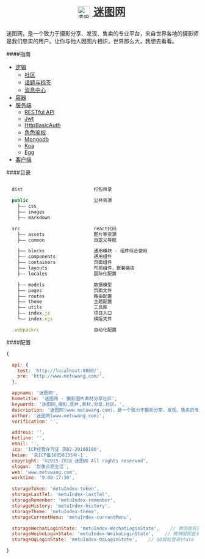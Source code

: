 <div align="center">
  <a href="https://www.metuwang.com/" target="_blank" rel="noopener noreferrer nofollow">
    <img src="http://www.metuwang.com/favicon.png" width="auto" height="32px" alt="去投网logo" style=" position: relative; right: 5px;top:6px;" />
    <strong style="color: #333; font-size: 28px; line-height: 32px;">迷图网</strong>
  </a>
</div>

## 

迷图网，是一个致力于摄影分享、发现、售卖的专业平台，来自世界各地的摄影师是我们忠实的用户。让你与他人因图片相识，世界那么大，我想去看看。



####指南

- [逻辑](logic/README.md)
  * [社区](logic/Community.md)
  * [话题与标签](logic/Topic.md)
  * [消息中心](logic/Message.md)
- [容器](docker/README.md)
- [服务端](server/README.md)
  - [RESTful API](server/RESTful.md)
  - [Jwt](server/Jwt.md)
  - [HttpBasicAuth](server/HttpBasicAuth.md)
  - [角色鉴权](server/Scope.md)
  - [Mongodb](server/Mongodb.md)
  - [Koa](server/Koa.md)
  - [Egg](server/Egg.md)
- [客户端](client/README.md)



####目录

```js

  dist                          打包目录

  public                        公共资源
    ├—— css
    ├—— images
    ├—— markdown

  src                           react代码
    ├—— assets                  图片等资源
    ├—— common                  自定义导航

    ├—— blocks                  通用模块 - 组件综合使用
    ├—— components              通用组件
    ├—— containers              页面组件
    ├—— layouts                 布局组件，嵌套路由
    ├—— locales                 国际化配置

    ├—— models                  数据模型
    ├—— pages                   页面文件
    ├—— routes                  路由配置
    ├—— theme                   主题配置
    ├—— utils                   工具库
    ├—— index.js                项目入口
    └—— index.ejs               模版文件

  .webpackrc                    自动化配置

```



####配置

```js
{

  api: {
    test: 'http://localhost:8080/',
    pro: 'http://www.metuwang.com/',
  },

  appname: '迷图网',
  hometitle: '迷图网 - 摄影图片素材分享社区',
  keywords: '迷图网,摄影,图片,素材,分享,社区。',
  description: '迷图网(www.metuwang.com)，是一个致力于摄影分享、发现、售卖的专业平台，来自世界各地的摄影师是我们忠实的用户。让你与他人因图片相识，世界那么大，我想去看看。',
  author: '迷图网(www.metuwang.com)',
  verification: '',

  address: '',
  hotline: '',
  email: '',
  icp: 'ICP经营许可证 京B2-20160180',
  beian: '京ICP备16058155号-1',
  copyright: '©2015-2018 迷图网 All rights reserved',
  slogan: '影像点亮生活',
  web: 'www.metuwang.com',
  worktime: '9:00-17:30',

  storageToken: 'metuIndex-token',
  storageLastTel: 'metuIndex-lastTel',
  storageRemenber: 'metuIndex-remenber',
  storageHistory: 'metuIndex-history',
  storageTheme: 'metuIndex-theme',
  storageCurrentMenu: 'metuIndex-currentMenu',

  storageWechatLoginState: 'metuIndex-WechatLoginState',    // 微信授权登录state
  storageWeiboLoginState: 'metuIndex-WeiboLoginState',    // 微博授权登录state
  storageQqLoginState: 'metuIndex-QqLoginState',    // QQ授权登录state

}
```

<!-- Gitbook 一键部署至 GitHub Pages -->

<!-- 1. npm install g gh-pages -->

<!-- 2. gitbook init -->

<!-- 3. gitbook build -->

<!-- 4. gh-pages -d _book -->